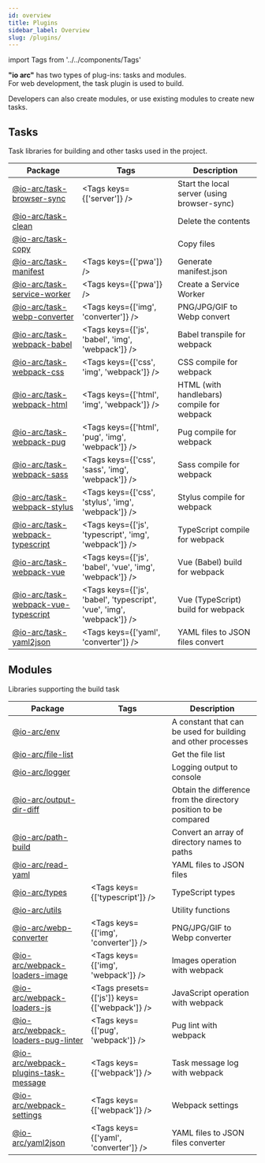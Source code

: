 ```yaml
---
id: overview
title: Plugins
sidebar_label: Overview
slug: /plugins/
---
```


import Tags from '../../components/Tags'

**"io arc"** has two types of plug-ins: tasks and modules.  
For web development, the task plugin is used to build.

Developers can also create modules, or use existing modules to create new tasks.

## Tasks

Task libraries for building and other tasks used in the project.

| Package                                                                | Tags                                                                   | Description                                 |
| ---------------------------------------------------------------------- | ---------------------------------------------------------------------- | ------------------------------------------- |
| [@io-arc/task-browser-sync](tasks/browser-sync.md)                     | <Tags keys={['server']} />                                             | Start the local server (using browser-sync) |
| [@io-arc/task-clean](tasks/clean.md)                                   |                                                                        | Delete the contents                         |
| [@io-arc/task-copy](tasks/copy.md)                                     |                                                                        | Copy files                                  |
| [@io-arc/task-manifest](tasks/manifest.md)                             | <Tags keys={['pwa']} />                                                | Generate manifest.json                      |
| [@io-arc/task-service-worker](tasks/manifest.md)                       | <Tags keys={['pwa']} />                                                | Create a Service Worker                     |
| [@io-arc/task-webp-converter](tasks/webp-converter.md)                 | <Tags keys={['img', 'converter']} />                                   | PNG/JPG/GIF to Webp convert                 |
| [@io-arc/task-webpack-babel](tasks/webpack-babel.md)                   | <Tags keys={['js', 'babel', 'img', 'webpack']} />                      | Babel transpile for webpack                 |
| [@io-arc/task-webpack-css](tasks/webpack-css.md)                       | <Tags keys={['css', 'img', 'webpack']} />                              | CSS compile for webpack                     |
| [@io-arc/task-webpack-html](tasks/webpack-html.md)                     | <Tags keys={['html', 'img', 'webpack']} />                             | HTML (with handlebars) compile for webpack  |
| [@io-arc/task-webpack-pug](tasks/webpack-pug.md)                       | <Tags keys={['html', 'pug', 'img', 'webpack']} />                      | Pug compile for webpack                     |
| [@io-arc/task-webpack-sass](tasks/webpack-sass.md)                     | <Tags keys={['css', 'sass', 'img', 'webpack']} />                      | Sass compile for webpack                    |
| [@io-arc/task-webpack-stylus](tasks/webpack-stylus.md)                 | <Tags keys={['css', 'stylus', 'img', 'webpack']} />                    | Stylus compile for webpack                  |
| [@io-arc/task-webpack-typescript](tasks/webpack-typescript.md)         | <Tags keys={['js', 'typescript', 'img', 'webpack']} />                 | TypeScript compile for webpack              |
| [@io-arc/task-webpack-vue](tasks/webpack-vue.md)                       | <Tags keys={['js', 'babel', 'vue', 'img', 'webpack']} />               | Vue (Babel) build for webpack               |
| [@io-arc/task-webpack-vue-typescript](tasks/webpack-vue-typescript.md) | <Tags keys={['js', 'babel', 'typescript', 'vue', 'img', 'webpack']} /> | Vue (TypeScript) build for webpack          |
| [@io-arc/task-yaml2json](tasks/yaml2json.md)                           | <Tags keys={['yaml', 'converter']} />                                  | YAML files to JSON files convert            |

## Modules

Libraries supporting the build task

| Package                                                                         | Tags                                         | Description                                                      |
| ------------------------------------------------------------------------------- | -------------------------------------------- | ---------------------------------------------------------------- |
| [@io-arc/env](modules/env)                                                      |                                              | A constant that can be used for building and other processes     |
| [@io-arc/file-list](modules/file-list.md)                                       |                                              | Get the file list                                                |
| [@io-arc/logger](modules/logger.md)                                             |                                              | Logging output to console                                        |
| [@io-arc/output-dir-diff](modules/output-dir-diff.md)                           |                                              | Obtain the difference from the directory position to be compared |
| [@io-arc/path-build](modules/path-build.md)                                     |                                              | Convert an array of directory names to paths                     |
| [@io-arc/read-yaml](modules/read-yaml.md)                                       |                                              | YAML files to JSON files                                         |
| [@io-arc/types](modules/types.md)                                               | <Tags keys={['typescript']} />               | TypeScript types                                                 |
| [@io-arc/utils](modules/utils.md)                                               |                                              | Utility functions                                                |
| [@io-arc/webp-converter](modules/webp-converter.md)                             | <Tags keys={['img', 'converter']} />         | PNG/JPG/GIF to Webp converter                                    |
| [@io-arc/webpack-loaders-image](modules/webpack-loaders-image.md)               | <Tags keys={['img', 'webpack']} />           | Images operation with webpack                                    |
| [@io-arc/webpack-loaders-js](modules/webpack-loaders-js.md)                     | <Tags presets={['js']} keys={['webpack']} /> | JavaScript operation with webpack                                |
| [@io-arc/webpack-loaders-pug-linter](modules/webpack-loaders-pug-linter.md)     | <Tags keys={['pug', 'webpack']} />           | Pug lint with webpack                                            |
| [@io-arc/webpack-plugins-task-message](modules/webpack-plugins-task-message.md) | <Tags keys={['webpack']} />                  | Task message log with webpack                                    |
| [@io-arc/webpack-settings](modules/webpack-settings.md)                         | <Tags keys={['webpack']} />                  | Webpack settings                                                 |
| [@io-arc/yaml2json](modules/yaml2json.md)                                       | <Tags keys={['yaml', 'converter']} />        | YAML files to JSON files converter                               |

